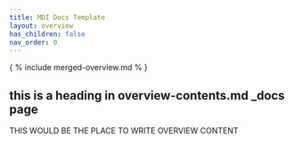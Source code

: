 ```yaml
---
title: MDI Docs Template
layout: overview
has_children: false
nav_order: 0
---
```


<!--- edit the title above with the short name of your repository, e.g My Pipelines -->
<!--- do not change any other lines in this file -->
<!--- DO NOT DELETE THIS FILE -->

{ % include merged-overview.md % }

## this is a heading in overview-contents.md _docs page

THIS WOULD BE THE PLACE TO WRITE OVERVIEW CONTENT
